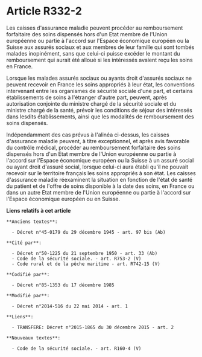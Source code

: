 # Article R332-2

Les caisses d'assurance maladie peuvent procéder au remboursement forfaitaire des soins dispensés hors d'un Etat membre de
l'Union européenne ou partie à l'accord sur l'Espace économique européen ou la Suisse aux assurés sociaux et aux membres de
leur famille qui sont tombés malades inopinément, sans que celui-ci puisse excéder le montant du remboursement qui aurait été
alloué si les intéressés avaient reçu les soins en France.

Lorsque les malades assurés sociaux ou ayants droit d'assurés sociaux ne peuvent recevoir en France les soins appropriés à
leur état, les conventions intervenant entre les organismes de sécurité sociale d'une part, et certains établissements de
soins à l'étranger d'autre part, peuvent, après autorisation conjointe du ministre chargé de la sécurité sociale et du
ministre chargé de la santé, prévoir les conditions de séjour des intéressés dans lesdits établissements, ainsi que les
modalités de remboursement des soins dispensés.

Indépendamment des cas prévus à l'alinéa ci-dessus, les caisses d'assurance maladie peuvent, à titre exceptionnel, et après
avis favorable du contrôle médical, procéder au remboursement forfaitaire des soins dispensés hors d'un Etat membre de
l'Union européenne ou partie à l'accord sur l'Espace économique européen ou la Suisse à un assuré social ou ayant droit
d'assuré social, lorsque celui-ci aura établi qu'il ne pouvait recevoir sur le territoire français les soins appropriés à son
état. Les caisses d'assurance maladie réexaminent la situation en fonction de l'état de santé du patient et de l'offre de
soins disponible à la date des soins, en France ou dans un autre Etat membre de l'Union européenne ou partie à l'accord sur
l'Espace économique européen ou en Suisse.

**Liens relatifs à cet article**

	**Anciens textes**:

	  - Décret n°45-0179 du 29 décembre 1945 - art. 97 bis (Ab)

	**Cité par**:

	  - Décret n°50-1225 du 21 septembre 1950 - art. 33 (Ab)
	  - Code de la sécurité sociale. - art. R753-2 (V)
	  - Code rural et de la pêche maritime - art. R742-15 (V)

	**Codifié par**:

	  - Décret n°85-1353 du 17 décembre 1985

	**Modifié par**:

	  - Décret n°2014-516 du 22 mai 2014 - art. 1

	**Liens**:

	  - TRANSFERE: Décret n°2015-1865 du 30 décembre 2015 - art. 2

	**Nouveaux textes**:

	  - Code de la sécurité sociale. - art. R160-4 (V)
